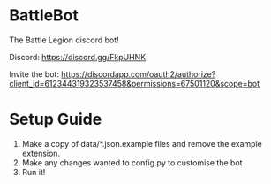 # BattleBot
The Battle Legion discord bot!

Discord: https://discord.gg/FkpUHNK

Invite the bot: https://discordapp.com/oauth2/authorize?client_id=612344319323537458&permissions=67501120&scope=bot

# Setup Guide

1. Make a copy of data/*.json.example files and remove the example extension. 
2. Make any changes wanted to config.py to customise the bot
3. Run it!